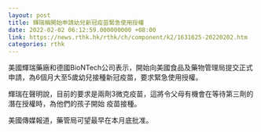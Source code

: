 ```yaml
---
layout: post
title: 輝瑞稱開始申請幼兒新冠疫苗緊急使用授權
date: 2022-02-02 06:12:59.000000000 +08:00
link: https://news.rthk.hk/rthk/ch/component/k2/1631625-20220202.htm
categories: rthk
---
```


美國輝瑞藥廠和德國BioNTech公司表示，開始向美國食品及藥物管理局提交正式申請，為6個月大至5歲幼兒接種新冠疫苗，要求緊急使用授權。

輝瑞在聲明說，目前的要求是兩劑3微克疫苗，這將令父母有機會在等待第三劑的潛在授權時，為他們的孩子開始 疫苗接種。

美國傳媒報道，藥管局可望最早在本月底批准。
